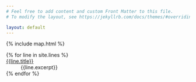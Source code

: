 ```yaml
---
# Feel free to add content and custom Front Matter to this file.
# To modify the layout, see https://jekyllrb.com/docs/themes/#overriding-theme-defaults

layout: default
---
```


<script>
    window.line_geojson = window.line_geojson || [];
    {% for geojson in site.data.geojson %}
        window.line_geojson.push( {{ geojson | jsonify }} );
    {% endfor %}
</script>

{% include map.html %}

<dl id="line list">
{% for line in site.lines %}
    <dt><a href="{{line.url | absolute_url }}">{{line.title}}</a></dt>
    <dd>{{line.excerpt}}</dd>
{% endfor %}
</dl>
